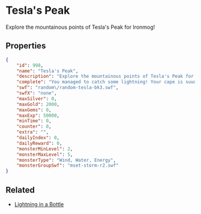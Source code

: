 # Tesla's Peak

Explore the mountainous points of Tesla's Peak for Ironmog!

## Properties

```json
{
    "id": 998,
    "name": "Tesla's Peak",
    "description": "Explore the mountainous points of Tesla's Peak for Ironmog!",
    "complete": "You managed to catch some lightning! Your cape is suuuuper staticy now though!",
    "swf": "random\/random-tesla-bk3.swf",
    "swfX": "none",
    "maxSilver": 0,
    "maxGold": 2000,
    "maxGems": 0,
    "maxExp": 50000,
    "minTime": 0,
    "counter": 0,
    "extra": "",
    "dailyIndex": 0,
    "dailyReward": 0,
    "monsterMinLevel": 2,
    "monsterMaxLevel": 5,
    "monsterType": "Wind, Water, Energy",
    "monsterGroupSwf": "mset-storm-r2.swf"
}
```

## Related

- [Lightning in a Bottle](../items/8177-lightning-in-a-bottle.md)

